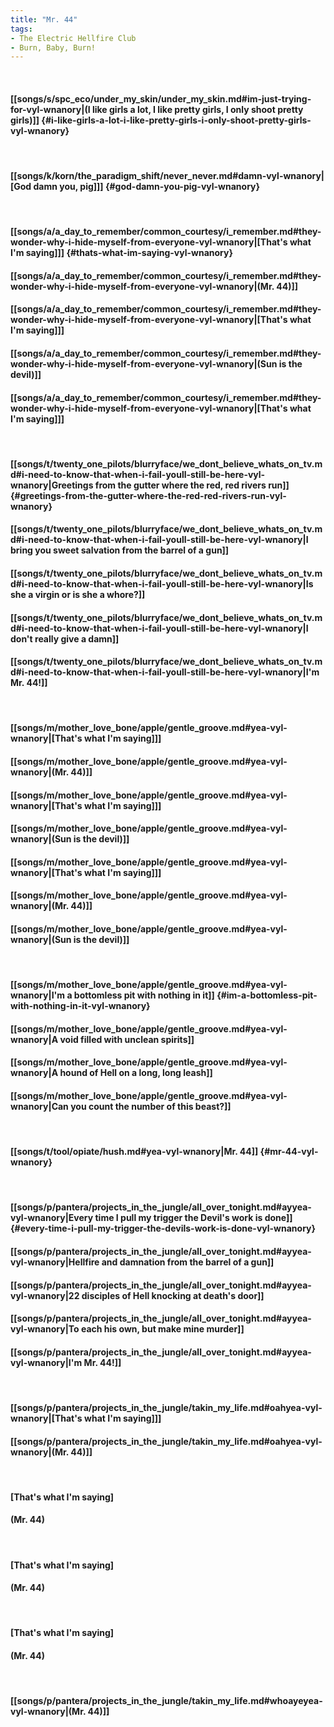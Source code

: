```yaml
---
title: "Mr. 44"
tags:
- The Electric Hellfire Club
- Burn, Baby, Burn!
---
```

&nbsp;
#### [[songs/s/spc_eco/under_my_skin/under_my_skin.md#im-just-trying-for-vyl-wnanory|(I like girls a lot, I like pretty girls, I only shoot pretty girls)]] {#i-like-girls-a-lot-i-like-pretty-girls-i-only-shoot-pretty-girls-vyl-wnanory}
&nbsp;
#### [[songs/k/korn/the_paradigm_shift/never_never.md#damn-vyl-wnanory|[God damn you, pig]]] {#god-damn-you-pig-vyl-wnanory}
&nbsp;
#### [[songs/a/a_day_to_remember/common_courtesy/i_remember.md#they-wonder-why-i-hide-myself-from-everyone-vyl-wnanory|[That's what I'm saying]]] {#thats-what-im-saying-vyl-wnanory}
#### [[songs/a/a_day_to_remember/common_courtesy/i_remember.md#they-wonder-why-i-hide-myself-from-everyone-vyl-wnanory|(Mr. 44)]]
#### [[songs/a/a_day_to_remember/common_courtesy/i_remember.md#they-wonder-why-i-hide-myself-from-everyone-vyl-wnanory|[That's what I'm saying]]]
#### [[songs/a/a_day_to_remember/common_courtesy/i_remember.md#they-wonder-why-i-hide-myself-from-everyone-vyl-wnanory|(Sun is the devil)]]
#### [[songs/a/a_day_to_remember/common_courtesy/i_remember.md#they-wonder-why-i-hide-myself-from-everyone-vyl-wnanory|[That's what I'm saying]]]
&nbsp;
#### [[songs/t/twenty_one_pilots/blurryface/we_dont_believe_whats_on_tv.md#i-need-to-know-that-when-i-fail-youll-still-be-here-vyl-wnanory|Greetings from the gutter where the red, red rivers run]] {#greetings-from-the-gutter-where-the-red-red-rivers-run-vyl-wnanory}
#### [[songs/t/twenty_one_pilots/blurryface/we_dont_believe_whats_on_tv.md#i-need-to-know-that-when-i-fail-youll-still-be-here-vyl-wnanory|I bring you sweet salvation from the barrel of a gun]]
#### [[songs/t/twenty_one_pilots/blurryface/we_dont_believe_whats_on_tv.md#i-need-to-know-that-when-i-fail-youll-still-be-here-vyl-wnanory|Is she a virgin or is she a whore?]]
#### [[songs/t/twenty_one_pilots/blurryface/we_dont_believe_whats_on_tv.md#i-need-to-know-that-when-i-fail-youll-still-be-here-vyl-wnanory|I don't really give a damn]]
#### [[songs/t/twenty_one_pilots/blurryface/we_dont_believe_whats_on_tv.md#i-need-to-know-that-when-i-fail-youll-still-be-here-vyl-wnanory|I'm Mr. 44!]]
&nbsp;
#### [[songs/m/mother_love_bone/apple/gentle_groove.md#yea-vyl-wnanory|[That's what I'm saying]]]
#### [[songs/m/mother_love_bone/apple/gentle_groove.md#yea-vyl-wnanory|(Mr. 44)]]
#### [[songs/m/mother_love_bone/apple/gentle_groove.md#yea-vyl-wnanory|[That's what I'm saying]]]
#### [[songs/m/mother_love_bone/apple/gentle_groove.md#yea-vyl-wnanory|(Sun is the devil)]]
#### [[songs/m/mother_love_bone/apple/gentle_groove.md#yea-vyl-wnanory|[That's what I'm saying]]]
#### [[songs/m/mother_love_bone/apple/gentle_groove.md#yea-vyl-wnanory|(Mr. 44)]]
#### [[songs/m/mother_love_bone/apple/gentle_groove.md#yea-vyl-wnanory|(Sun is the devil)]]
&nbsp;
#### [[songs/m/mother_love_bone/apple/gentle_groove.md#yea-vyl-wnanory|I'm a bottomless pit with nothing in it]] {#im-a-bottomless-pit-with-nothing-in-it-vyl-wnanory}
#### [[songs/m/mother_love_bone/apple/gentle_groove.md#yea-vyl-wnanory|A void filled with unclean spirits]]
#### [[songs/m/mother_love_bone/apple/gentle_groove.md#yea-vyl-wnanory|A hound of Hell on a long, long leash]]
#### [[songs/m/mother_love_bone/apple/gentle_groove.md#yea-vyl-wnanory|Can you count the number of this beast?]]
&nbsp;
#### [[songs/t/tool/opiate/hush.md#yea-vyl-wnanory|Mr. 44]] {#mr-44-vyl-wnanory}
&nbsp;
#### [[songs/p/pantera/projects_in_the_jungle/all_over_tonight.md#ayyea-vyl-wnanory|Every time I pull my trigger the Devil's work is done]] {#every-time-i-pull-my-trigger-the-devils-work-is-done-vyl-wnanory}
#### [[songs/p/pantera/projects_in_the_jungle/all_over_tonight.md#ayyea-vyl-wnanory|Hellfire and damnation from the barrel of a gun]]
#### [[songs/p/pantera/projects_in_the_jungle/all_over_tonight.md#ayyea-vyl-wnanory|22 disciples of Hell knocking at death's door]]
#### [[songs/p/pantera/projects_in_the_jungle/all_over_tonight.md#ayyea-vyl-wnanory|To each his own, but make mine murder]]
#### [[songs/p/pantera/projects_in_the_jungle/all_over_tonight.md#ayyea-vyl-wnanory|I'm Mr. 44!]]
&nbsp;
#### [[songs/p/pantera/projects_in_the_jungle/takin_my_life.md#oahyea-vyl-wnanory|[That's what I'm saying]]]
#### [[songs/p/pantera/projects_in_the_jungle/takin_my_life.md#oahyea-vyl-wnanory|(Mr. 44)]]
&nbsp;
#### [That's what I'm saying]
#### (Mr. 44)
&nbsp;
#### [That's what I'm saying]
#### (Mr. 44)
&nbsp;
#### [That's what I'm saying]
#### (Mr. 44)
&nbsp;
#### [[songs/p/pantera/projects_in_the_jungle/takin_my_life.md#whoayeyea-vyl-wnanory|(Mr. 44)]]
